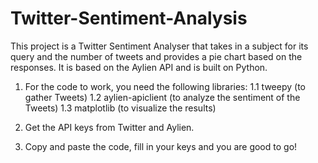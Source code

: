# Twitter-Sentiment-Analysis
This project is a Twitter Sentiment Analyser that takes in a subject for its query and the number of tweets and provides a pie chart based on the responses. It is based on the Aylien API and is built on Python. 

1. For the code to work, you need the following libraries:
 1.1 tweepy (to gather Tweets)
 1.2 aylien-apiclient (to analyze the sentiment of the Tweets)
 1.3 matplotlib (to visualize the results)

2. Get the API keys from Twitter and Aylien.
3. Copy and paste the code, fill in your keys and you are good to go!
